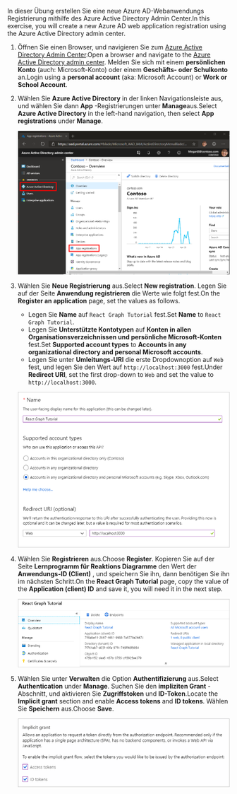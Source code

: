 <!-- markdownlint-disable MD002 MD041 -->

<span data-ttu-id="4bb36-101">In dieser Übung erstellen Sie eine neue Azure AD-Webanwendungs Registrierung mithilfe des Azure Active Directory Admin Center.</span><span class="sxs-lookup"><span data-stu-id="4bb36-101">In this exercise, you will create a new Azure AD web application registration using the Azure Active Directory admin center.</span></span>

1. <span data-ttu-id="4bb36-102">Öffnen Sie einen Browser, und navigieren Sie zum [Azure Active Directory Admin Center](https://aad.portal.azure.com).</span><span class="sxs-lookup"><span data-stu-id="4bb36-102">Open a browser and navigate to the [Azure Active Directory admin center](https://aad.portal.azure.com).</span></span> <span data-ttu-id="4bb36-103">Melden Sie sich mit einem **persönlichen Konto** (auch: Microsoft-Konto) oder einem **Geschäfts- oder Schulkonto** an.</span><span class="sxs-lookup"><span data-stu-id="4bb36-103">Login using a **personal account** (aka: Microsoft Account) or **Work or School Account**.</span></span>

1. <span data-ttu-id="4bb36-104">Wählen Sie **Azure Active Directory** in der linken Navigationsleiste aus, und wählen Sie dann **App** -Registrierungen unter **Manage**aus.</span><span class="sxs-lookup"><span data-stu-id="4bb36-104">Select **Azure Active Directory** in the left-hand navigation, then select **App registrations** under **Manage**.</span></span>

    ![<span data-ttu-id="4bb36-105">Screenshot der APP-Registrierungen</span><span class="sxs-lookup"><span data-stu-id="4bb36-105">A screenshot of the App registrations</span></span> ](./images/aad-portal-app-registrations.png)

1. <span data-ttu-id="4bb36-106">Wählen Sie **Neue Registrierung** aus.</span><span class="sxs-lookup"><span data-stu-id="4bb36-106">Select **New registration**.</span></span> <span data-ttu-id="4bb36-107">Legen Sie auf der Seite **Anwendung registrieren** die Werte wie folgt fest.</span><span class="sxs-lookup"><span data-stu-id="4bb36-107">On the **Register an application** page, set the values as follows.</span></span>

    - <span data-ttu-id="4bb36-108">Legen Sie **Name** auf `React Graph Tutorial` fest.</span><span class="sxs-lookup"><span data-stu-id="4bb36-108">Set **Name** to `React Graph Tutorial`.</span></span>
    - <span data-ttu-id="4bb36-109">Legen Sie **Unterstützte Kontotypen** auf **Konten in allen Organisationsverzeichnissen und persönliche Microsoft-Konten** fest.</span><span class="sxs-lookup"><span data-stu-id="4bb36-109">Set **Supported account types** to **Accounts in any organizational directory and personal Microsoft accounts**.</span></span>
    - <span data-ttu-id="4bb36-110">Legen Sie unter **Umleitungs-URI** die erste Dropdownoption auf `Web` fest, und legen Sie den Wert auf `http://localhost:3000` fest.</span><span class="sxs-lookup"><span data-stu-id="4bb36-110">Under **Redirect URI**, set the first drop-down to `Web` and set the value to `http://localhost:3000`.</span></span>

    ![Screenshot der Seite "Registrieren einer Anwendung"](./images/aad-register-an-app.png)

1. <span data-ttu-id="4bb36-112">Wählen Sie **Registrieren** aus.</span><span class="sxs-lookup"><span data-stu-id="4bb36-112">Choose **Register**.</span></span> <span data-ttu-id="4bb36-113">Kopieren Sie auf der Seite **Lernprogramm für Reaktions Diagramme** den Wert der **Anwendungs-ID (Client)** , und speichern Sie ihn, dann benötigen Sie ihn im nächsten Schritt.</span><span class="sxs-lookup"><span data-stu-id="4bb36-113">On the **React Graph Tutorial** page, copy the value of the **Application (client) ID** and save it, you will need it in the next step.</span></span>

    ![Screenshot der Anwendungs-ID der neuen App-Registrierung](./images/aad-application-id.png)

1. <span data-ttu-id="4bb36-115">Wählen Sie unter **Verwalten** die Option **Authentifizierung** aus.</span><span class="sxs-lookup"><span data-stu-id="4bb36-115">Select **Authentication** under **Manage**.</span></span> <span data-ttu-id="4bb36-116">Suchen Sie den **impliziten Grant** -Abschnitt, und aktivieren Sie **Zugriffstoken** und **ID-Token**.</span><span class="sxs-lookup"><span data-stu-id="4bb36-116">Locate the **Implicit grant** section and enable **Access tokens** and **ID tokens**.</span></span> <span data-ttu-id="4bb36-117">Wählen Sie **Speichern** aus.</span><span class="sxs-lookup"><span data-stu-id="4bb36-117">Choose **Save**.</span></span>

    ![Screenshot des impliziten Grant-Abschnitts](./images/aad-implicit-grant.png)
